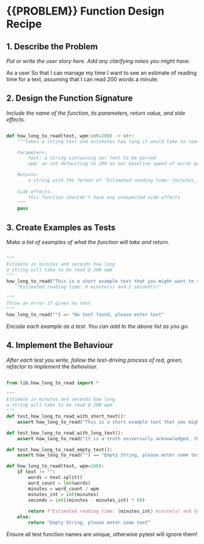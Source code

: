 # {{PROBLEM}} Function Design Recipe

## 1. Describe the Problem

_Put or write the user story here. Add any clarifying notes you might have._

As a user
So that I can manage my time
I want to see an estimate of reading time for a text, assuming that I can read 200 words a minute.

## 2. Design the Function Signature

_Include the name of the function, its parameters, return value, and side effects._

```python

def how_long_to_read(text, wpm:int=200) -> str:
    """takes a string text and estimates how long it would take to read at a pace of 200 words a minute (60 seconds)

    Parameters: 
        text: a string containing our text to be parsed
        wpm: an int defaulting to 200 as our baseline speed of words per minute

    Returns:
        a string with the format of 'Estimated reading time: {minutes_int} minute(s) and {seconds} second(s)'
    
    Side effects:
        this function shouldn't have any unexpected side effects
    """
    pass
```

## 3. Create Examples as Tests

_Make a list of examples of what the function will take and return._

```python

"""
Estimate in minutes and seconds how long 
a string will take to be read @ 200 wpm
"""
how_long_to_read("This is a short example text that you might want to read quickly.") => 
    "Estimated reading time: 0 minute(s) and 2 second(s)"

"""
Throw an error if given no text
"""
how_long_to_read("") => "No text found, please enter text"
```

_Encode each example as a test. You can add to the above list as you go._

## 4. Implement the Behaviour

_After each test you write, follow the test-driving process of red, green, refactor to implement the behaviour._

```python

from lib.how_long_to_read import *

"""
Estimate in minutes and seconds how long 
a string will take to be read @ 200 wpm
"""
def test_how_long_to_read_with_short_text():
    assert how_long_to_read("This is a short example text that you might want to read quickly.") == "Estimated reading time: 0 minute(s) and 2 second(s)"

def test_how_long_to_read_with_long_text():
    assert how_long_to_read("It is a truth universally acknowledged, that a single man in possession of a good fortune, must be in want of a wife. However little known the feelings or views of such a man may be on his first entering a neighbourhood, this truth is so well fixed in the minds of the surrounding families, that he is considered the rightful property of some one or other of their daughters.") == "Estimated reading time: 0 minute(s) and 18 second(s)"

def test_how_long_to_read_empty_text():
    assert how_long_to_read("") == "Empty String, please enter some text"
```

```python
def how_long_to_read(text, wpm=200):
    if text != "":
        words = text.split()
        word_count = len(words)
        minutes = word_count / wpm
        minutes_int = int(minutes)
        seconds = int((minutes - minutes_int) * 60)
        
        return f"Estimated reading time: {minutes_int} minute(s) and {seconds} second(s)"
    else:
        return "Empty String, please enter some text"
```
Ensure all test function names are unique, otherwise pytest will ignore them!

